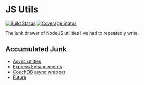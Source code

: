 # JS Utils
[![Build Status](https://travis-ci.org/meschbach/js-junk-bucket.svg?branch=master)](https://travis-ci.org/meschbach/js-junk-bucket)
[![Coverage Status](https://coveralls.io/repos/github/meschbach/js-junk-bucket/badge.svg?branch=master)](https://coveralls.io/github/meschbach/js-junk-bucket?branch=master)

The junk drawer of NodeJS utilities I've had to repeatedly write.

## Accumulated Junk

* [Async utilties](index.js)
* [Express Enhancements](express.js)
* [CouchDB async wrapper](couchdb.js)
* [Future](future.js)

